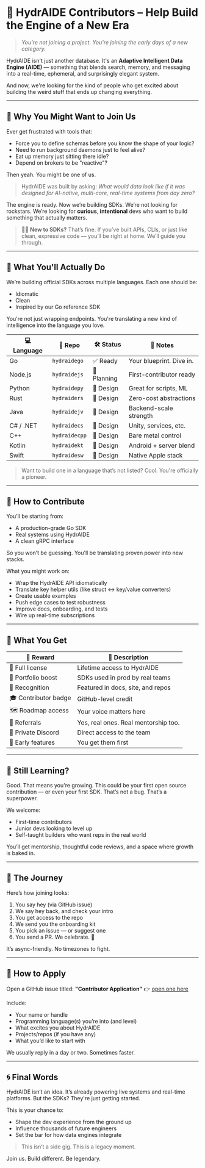 # 🤝 HydrAIDE Contributors – Help Build the Engine of a New Era

> *You're not joining a project. You're joining the early days of a new category.*

HydrAIDE isn't just another database.
It's an **Adaptive Intelligent Data Engine (AIDE)** — something that blends search, memory, and messaging into a real-time, ephemeral, and surprisingly elegant system.

And now, we're looking for the kind of people who get excited about building the weird stuff that ends up changing everything.

---

## 🌌 Why You Might Want to Join Us

Ever get frustrated with tools that:

* Force you to define schemas before you know the shape of your logic?
* Need to run background daemons just to feel alive?
* Eat up memory just sitting there idle?
* Depend on brokers to be "reactive"?

Then yeah. You might be one of us.

> HydrAIDE was built by asking: *What would data look like if it was designed for AI-native, multi-core, real-time systems from day zero?*

The engine is ready. Now we’re building SDKs.
We’re not looking for rockstars. We’re looking for **curious**, **intentional** devs who want to build something that actually matters.

> 🙋‍♀️ **New to SDKs?**
> That’s fine. If you’ve built APIs, CLIs, or just like clean, expressive code — you’ll be right at home. We’ll guide you through.

---

## 🧭 What You'll Actually Do

We’re building official SDKs across multiple languages.
Each one should be:

* Idiomatic
* Clean
* Inspired by our Go reference SDK

You're not just wrapping endpoints. You're translating a new kind of intelligence into the language you love.

| 💻 Language | 🔗 Repo       | 🛠️ Status  | 📝 Notes                 |
| ----------- | ------------- | ----------- | ------------------------ |
| Go          | `hydraidego`  | ✅ Ready     | Your blueprint. Dive in. |
| Node.js     | `hydraidejs`  | 🧪 Planning | First-contributor ready  |
| Python      | `hydraidepy`  | 🧠 Design   | Great for scripts, ML    |
| Rust        | `hydraiders`  | 🧠 Design   | Zero-cost abstractions   |
| Java        | `hydraidejv`  | 🧠 Design   | Backend-scale strength   |
| C# / .NET   | `hydraidecs`  | 🧠 Design   | Unity, services, etc.    |
| C++         | `hydraidecpp` | 🧠 Design   | Bare metal control       |
| Kotlin      | `hydraidekt`  | 🧠 Design   | Android + server blend   |
| Swift       | `hydraidesw`  | 🧠 Design   | Native Apple stack       |

> Want to build one in a language that’s not listed? Cool. You're officially a pioneer.

---

## 🔧 How to Contribute

You’ll be starting from:

* A production-grade Go SDK
* Real systems using HydrAIDE
* A clean gRPC interface

So you won’t be guessing. You’ll be translating proven power into new stacks.

What you might work on:

* Wrap the HydrAIDE API idiomatically
* Translate key helper utils (like struct <-> key/value converters)
* Create usable examples
* Push edge cases to test robustness
* Improve docs, onboarding, and tests
* Wire up real-time subscriptions

---

## 🎁 What You Get

| 🎉 Reward            | 💬 Description                       |
| -------------------- | ------------------------------------ |
| 🧠 Full license      | Lifetime access to HydrAIDE          |
| 🏅 Portfolio boost   | SDKs used in prod by real teams      |
| 👑 Recognition       | Featured in docs, site, and repos    |
| 🎓 Contributor badge | GitHub-level credit                  |
| 🗺️ Roadmap access   | Your voice matters here              |
| 💼 Referrals         | Yes, real ones. Real mentorship too. |
| 🤝 Private Discord   | Direct access to the team            |
| 🧪 Early features    | You get them first                   |

---

## 👶 Still Learning?

Good. That means you're growing.
This could be your first open source contribution — or even your first SDK. That’s not a bug. That’s a superpower.

We welcome:

* First-time contributors
* Junior devs looking to level up
* Self-taught builders who want reps in the real world

You’ll get mentorship, thoughtful code reviews, and a space where growth is baked in.

---

## 🧪 The Journey

Here’s how joining looks:

1. You say hey (via GitHub issue)
2. We say hey back, and check your intro
3. You get access to the repo
4. We send you the onboarding kit
5. You pick an issue — or suggest one
6. You send a PR. We celebrate. 🎉

It’s async-friendly. No timezones to fight.

---

## 🚪 How to Apply

Open a GitHub issue titled: **"Contributor Application"**
👉 [open one here](https://github.com/hydraide/hydraide/issues)

Include:

* Your name or handle
* Programming language(s) you’re into (and level)
* What excites you about HydrAIDE
* Projects/repos (if you have any)
* What you’d like to start with

We usually reply in a day or two. Sometimes faster.

---

## 🌀 Final Words

HydrAIDE isn’t an idea.
It’s already powering live systems and real-time platforms.
But the SDKs? They're just getting started.

This is your chance to:

* Shape the dev experience from the ground up
* Influence thousands of future engineers
* Set the bar for how data engines integrate

> This isn’t a side gig. This is a legacy moment.

Join us.
Build different.
Be legendary.




